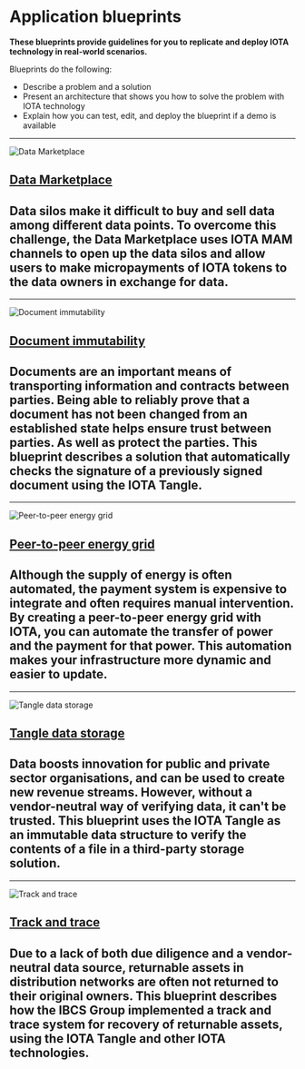 # Application blueprints

**These blueprints provide guidelines for you to replicate and deploy IOTA  technology in real-world scenarios.**

Blueprints do the following:

- Describe a problem and a solution
- Present an architecture that shows you how to solve the problem with IOTA technology
- Explain how you can test, edit, and deploy the blueprint if a demo is available

-------------------------
![Data Marketplace](/img/blueprints/data-marketplace-thumbnail.png)
## [Data Marketplace](./data-marketplace/overview.md)
Data silos make it difficult to buy and sell data among different data points. To overcome this challenge, the Data Marketplace uses IOTA MAM channels to open up the data silos and allow users to make micropayments of IOTA tokens to the data owners in exchange for data.
-------------------------

-------------------------
![Document immutability](/img/blueprints/document-immutability.png)
## [Document immutability](./doc-immutability/overview.md)
Documents are an important means of transporting information and contracts between parties. Being able to reliably prove that a document has not been changed from an established state helps ensure trust between parties. As well as protect the parties. This blueprint describes a solution that automatically checks the signature of a previously signed document using the IOTA Tangle.
-------------------------

-------------------------
![Peer-to-peer energy grid](/img/blueprints/p2p-energy-grid-thumbnail.png)
## [Peer-to-peer energy grid](./p2p-energy/overview.md)
Although the supply of energy is often automated, the payment system is expensive to integrate and often requires manual intervention. By creating a peer-to-peer energy grid with IOTA, you can automate the transfer of power and the payment for that power. This automation makes your infrastructure more dynamic and easier to update.
-------------------------

-------------------------
![Tangle data storage](/img/blueprints/tangle-data-storage-thumbnail.png)
## [Tangle data storage](./tangle-data-storage/overview.md)
Data boosts innovation for public and private sector organisations, and can be used to create new revenue streams. However, without a vendor-neutral way of verifying data, it can't be trusted. This blueprint uses the IOTA Tangle as an immutable data structure to verify the contents of a file in a third-party storage solution.
-------------------------

-------------------------
![Track and trace](/img/blueprints/track-and-trace-thumbnail.png)
## [Track and trace](./track-and-trace/overview.md)
Due to a lack of both due diligence and a vendor-neutral data source, returnable assets in distribution networks are often not returned to their original owners. This blueprint describes how the IBCS Group implemented a track and trace system for recovery of returnable assets, using the IOTA Tangle and other IOTA technologies.
-------------------------
